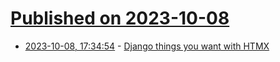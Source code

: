 # [Published on 2023-10-08](index.md)

* [2023-10-08, 17:34:54](https://lobste.rs/s/n9khr2/django_things_you_want_with_htmx) - [Django things you want with HTMX](https://www.bitecode.dev/p/django-things-you-want-with-htmx)
